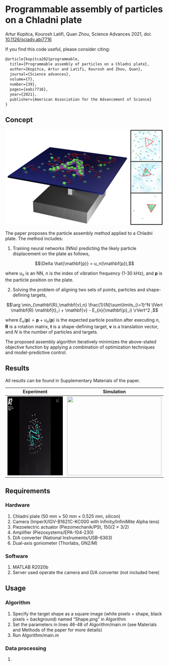 # Programmable assembly of particles on a Chladni plate
Artur Kopitca, Kourosh Latifi, Quan Zhou, Science Advances 2021, doi: [10.1126/sciadv.abi7716](https://www.science.org/doi/pdf/10.1126/sciadv.abi7716)

If you find this code useful, please consider citing:
```
@article{kopitca2021programmable,
  title={Programmable assembly of particles on a Chladni plate},
  author={Kopitca, Artur and Latifi, Kourosh and Zhou, Quan},
  journal={Science advances},
  volume={7},
  number={39},
  pages={eabi7716},
  year={2021},
  publisher={American Association for the Advancement of Science}
}
```
## Concept

<img src="Extra/Concept.png" width="500" /> 

The paper proposes the particle assembly method applied to a Chladni plate. The method includes:
1. Training neural networks (NNs) predicting the likely particle displacement on the plate as follows,
```math
\Delta \hat{\mathbf{p}} = u_n(\mathbf{p}),
```
where $u_n$ is an NN, $n$ is the index of vibration frequency (1-30 kHz), and $\mathbf{p}$ is the particle position on the plate.

2. Solving the problem of aligning two sets of points, particles and shape-defining targets,
```math
\arg \min_{\mathbf{R},\mathbf{v},n} \frac{1}{N}\sum\limits_{i=1}^N \lVert \mathbf{R} \mathbf{t}_i + \mathbf{v} - E_{n}(\mathbf{p}_i) \rVert^2 ,
```
where $E_{n}(\mathbf{p}) = \mathbf{p} + u_n(\mathbf{p})$ is the expected particle position after executing $n$,  $\mathbf{R}$ is a rotation matrix, $\mathbf{t}$ is a shape-defining target, $\mathbf{v}$ is a translation vector, and $N$ is the number of particles and targets.

The proposed assembly algorithm iteratively minimizes the above-stated objective function by applying a combination of optimization techniques and model-predictive control.

## Results
All results can be found in Supplementary Materials of the paper.

**Experiment** | **Simulation**
------ | ------
<img src="Extra/Experiment.gif" width="390" height="250"  /> | <img src="Extra/Simulation.gif" width="300" height="250"  /> 

## Requirements
### Hardware
1. Chladni plate (50 mm × 50 mm × 0.525 mm, silicon)
2. Camera (ImperX/IGV-B1621C-KC000 with Infinity/InfiniMite Alpha lens)
3. Piezoelectric actuator (Piezomechanik/PSt, 150/2 × 3/2)
4. Amplifier (Piezosystems/EPA-104-230)
5. D/A converter (National Instruments/USB-6363)
6. Dual-axis goniometer (Thorlabs, GN2/M)
### Software
1. MATLAB R2020b
2. Server used operate the camera and D/A converter (not included here)

## Usage
### Algorithm
1.	Specify the target shape as a square image (white pixels = shape, black pixels = background) named “Shape.png” in Algorithm
2.	Set the parameters in lines 46-48 of Algorithm/main.m (see Materials and Methods of the paper for more details)
3.	Run Algorithm/main.m
### Data processing
1. 

